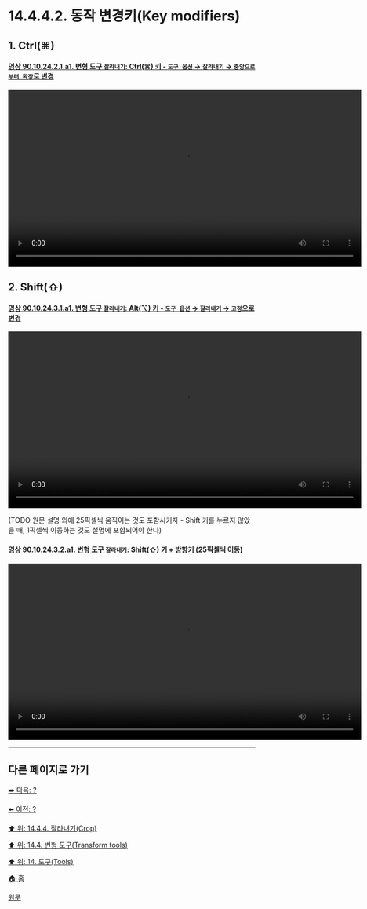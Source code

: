 # 14.4.4.2. 동작 변경키(Key modifiers)

<a id="14-04-04-02-s1"></a>

## 1. Ctrl(⌘)

<a id="90-10-24-02-01-a1"></a>

#### [영상 90.10.24.2.1.a1. 변형 도구 `잘라내기`: Ctrl(⌘) 키 - `도구 옵션` → `잘라내기` → `중앙으로부터 확장`로 변경](./90-10-24-02-01-switch_to_extend_from_center.md#90-10-24-02-01-a1)
<video controls="controls" width="720" src="https://github.com/wonder13662/gimp/assets/15767104/9b3b8968-5e2c-445a-b3f2-829d9f852c70"></video>

<a id="14-04-04-02-s2"></a>

## 2. Shift(⇧)

<a id="90-10-24-03-01-a1"></a>

#### [영상 90.10.24.3.1.a1. 변형 도구 `잘라내기`: Alt(⌥) 키 - `도구 옵션` → `잘라내기` → `고정`으로 변경](./90-10-24-03-01-switch_to_fixed.md#90-10-24-03-01-a1)
<video controls="controls" width="720" src="https://github.com/wonder13662/gimp/assets/15767104/c9ece60b-9777-4251-8893-1d3ce808a3b4"></video>

(TODO 원문 설명 외에 25픽셀씩 움직이는 것도 포함시키자 - Shift 키를 누르지 않았을 때, 1픽셀씩 이동하는 것도 설명에 포함되어야 한다)

<a id="90-10-24-03-02-a1"></a>

#### [영상 90.10.24.3.2.a1. 변형 도구 `잘라내기`: Shift(⇧) 키 + 방향키 (25픽셀씩 이동)](./90-10-24-03-02-move_by_25pixels.md#90-10-24-03-02-a1)
<video controls="controls" width="720" src="https://github.com/wonder13662/gimp/assets/15767104/0ed347c8-820b-4b49-98d1-889b37e750a7"></video>

***

## 다른 페이지로 가기

[➡️ 다음: ?]()

[⬅️ 이전: ?]()

[⬆️ 위: 14.4.4. 잘라내기(Crop)](./14-04-04-00-crop.md)

[⬆️ 위: 14.4. 변형 도구(Transform tools)](./14-04-00-transform-tools.md)

[⬆️ 위: 14. 도구(Tools)](./14-00-tools.md)

[🏠 홈](./00-home.md)

[원문](https://docs.gimp.org/2.10/ko/gimp-tool-crop.html#idm15189)